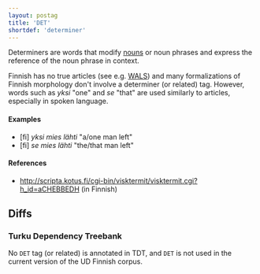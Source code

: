 ```yaml
---
layout: postag
title: 'DET'
shortdef: 'determiner'
---
```


Determiners are words that modify [nouns](NOUN) or noun phrases and
express the reference of the noun phrase in context.

Finnish has no true articles
(see e.g. [WALS](http://wals.info/valuesets/37A-fin)) and many
formalizations of Finnish morphology don't involve a determiner (or
related) tag. However, words such as _yksi_ "one" and _se_ "that"
are used similarly to articles, especially in spoken language.

#### Examples

* [fi] _yksi mies lähti_ "a/one man left"
* [fi] _se mies lähti_ "the/that man left"

#### References

* <http://scripta.kotus.fi/cgi-bin/visktermit/visktermit.cgi?h_id=aCHEBBEDH> (in Finnish)

## Diffs

### Turku Dependency Treebank

No `DET` tag (or related) is annotated in TDT, and `DET` is
not used in the current version of the UD Finnish corpus.
<!-- Interlanguage links updated St lis 3 20:58:09 CET 2021 -->
